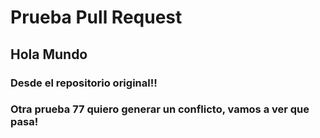 # Prueba Pull Request

## Hola Mundo

### Desde el repositorio original!!

### Otra prueba 77 quiero generar un conflicto, vamos a ver que pasa!
